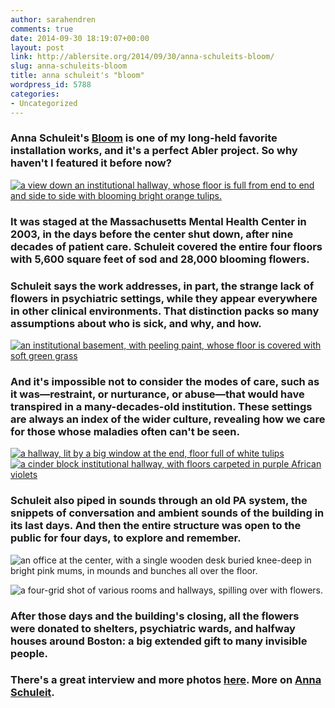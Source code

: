 ```yaml
---
author: sarahendren
comments: true
date: 2014-09-30 18:19:07+00:00
layout: post
link: http://ablersite.org/2014/09/30/anna-schuleits-bloom/
slug: anna-schuleits-bloom
title: anna schuleit's "bloom"
wordpress_id: 5788
categories:
- Uncategorized
---
```


### Anna Schuleit's [Bloom](http://www.1856.org/bloom/) is one of my long-held favorite installation works, and it's a perfect Abler project. So why haven't I featured it before now?


[![a view down an institutional hallway, whose floor is full from end to end and side to side with blooming bright orange tulips.](http://ablersite.files.wordpress.com/2014/08/bloom-ss-slide-rtrq-tmagarticle-v2.jpg)](https://ablersite.files.wordpress.com/2014/08/bloom-ss-slide-rtrq-tmagarticle-v2.jpg)


### It was staged at the Massachusetts Mental Health Center in 2003, in the days before the center shut down, after nine decades of patient care. Schuleit covered the entire four floors with 5,600 square feet of sod and 28,000 blooming flowers.




### Schuleit says the work addresses, in part, the strange lack of flowers in psychiatric settings, while they appear everywhere in other clinical environments. That distinction packs so many assumptions about who is sick, and why, and how.


[![an institutional basement, with peeling paint, whose floor is covered with soft green grass](http://ablersite.files.wordpress.com/2014/09/bloom-by-anna-schuleit-basement-with-sod.jpg)](https://ablersite.files.wordpress.com/2014/09/bloom-by-anna-schuleit-basement-with-sod.jpg)


### And it's impossible not to consider the modes of care, such as it was—restraint, or nurturance, or abuse—that would have transpired in a many-decades-old institution. These settings are always an index of the wider culture, revealing how we care for those whose maladies often can't be seen.


[![a hallway, lit by a big window at the end, floor full of white tulips](http://ablersite.files.wordpress.com/2014/09/bloom-by-anna-schuleit-white-tulips.jpg)](https://ablersite.files.wordpress.com/2014/09/bloom-by-anna-schuleit-white-tulips.jpg) [![a cinder block institutional hallway, with floors carpeted in purple African violets](http://ablersite.files.wordpress.com/2014/09/bloom-by-anna-schuleit-blue-hallway.jpg)](https://ablersite.files.wordpress.com/2014/09/bloom-by-anna-schuleit-blue-hallway.jpg)


### Schuleit also piped in sounds through an old PA system, the snippets of conversation and ambient sounds of the building in its last days. And then the entire structure was open to the public for four days, to explore and remember.


![an office at the center, with a single wooden desk buried knee-deep in bright pink mums, in mounds and bunches all over the floor.](http://ablersite.files.wordpress.com/2014/08/bloom-ss-slide-yy42-tmagarticle.jpg)

![a four-grid shot of various rooms and hallways, spilling over with flowers.](http://ablersite.files.wordpress.com/2014/08/1280-massachussettes-mental-health-facility.jpg)


### After those days and the building's closing, all the flowers were donated to shelters, psychiatric wards, and halfway houses around Boston: a big extended gift to many invisible people.




### There's a great interview and more photos [here](http://www.thisiscolossal.com/2012/03/bloom-28000-potted-flowers-installed-at-the-massachusetts-mental-health-center/). More on [Anna Schuleit](http://www.annaschuleit.com/bloom.html).
